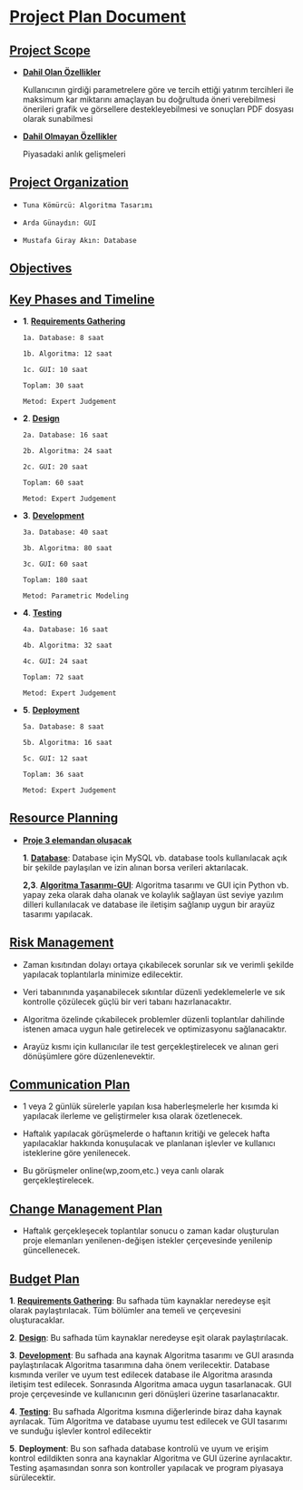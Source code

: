 # <ins>**Project Plan Document**</ins>

## <ins>**Project Scope**</ins>

- <ins>**Dahil Olan Özellikler**</ins>

    Kullanıcının girdiği parametrelere göre ve tercih ettiği yatırım tercihleri ile maksimum kar miktarını amaçlayan bu doğrultuda öneri verebilmesi önerileri grafik ve görsellere destekleyebilmesi ve sonuçları PDF dosyası olarak sunabilmesi

- <ins>**Dahil Olmayan Özellikler**</ins>

    Piyasadaki anlık gelişmeleri 

## <ins>**Project Organization**</ins>

  -     Tuna Kömürcü: Algoritma Tasarımı
  
  -     Arda Günaydın: GUI
  
  -     Mustafa Giray Akın: Database

## <ins>**Objectives**</ins>

## <ins>**Key Phases and Timeline**</ins>

  - **1**. <ins>**Requirements Gathering**</ins>

        1a. Database: 8 saat
   
        1b. Algoritma: 12 saat
   
        1c. GUI: 10 saat

        Toplam: 30 saat

        Metod: Expert Judgement

  - **2**. <ins>**Design**</ins>

        2a. Database: 16 saat
   
        2b. Algoritma: 24 saat
   
        2c. GUI: 20 saat

        Toplam: 60 saat

        Metod: Expert Judgement

  - **3**. <ins>**Development**</ins>

        3a. Database: 40 saat
   
        3b. Algoritma: 80 saat
   
        3c. GUI: 60 saat

        Toplam: 180 saat

        Metod: Parametric Modeling

  - **4**. <ins>**Testing**</ins>

        4a. Database: 16 saat
  
        4b. Algoritma: 32 saat
   
        4c. GUI: 24 saat

        Toplam: 72 saat

        Metod: Expert Judgement

  - **5**. <ins>**Deployment**</ins>

        5a. Database: 8 saat
   
        5b. Algoritma: 16 saat
   
        5c. GUI: 12 saat

        Toplam: 36 saat 

        Metod: Expert Judgement

## <ins>**Resource Planning**</ins>

- <ins>**Proje 3 elemandan oluşacak**</ins>
  
    **1**. <ins>**Database**</ins>: Database için MySQL vb. database tools kullanılacak açık bir şekilde paylaşılan ve izin alınan borsa verileri aktarılacak.

    **2,3**. <ins>**Algoritma Tasarımı-GUI**</ins>: Algoritma tasarımı ve GUI için Python vb. yapay zeka olarak daha olanak ve kolaylık sağlayan üst seviye yazılım dilleri kullanılacak ve database ile iletişim sağlanıp uygun bir arayüz tasarımı yapılacak.



## <ins>**Risk Management**</ins>

-   Zaman kısıtından dolayı ortaya çıkabilecek sorunlar sık ve verimli şekilde yapılacak toplantılarla minimize edilecektir.
  
-   Veri tabanınında yaşanabilecek sıkıntılar düzenli yedeklemelerle ve sık kontrolle çözülecek güçlü bir veri tabanı hazırlanacaktır.
  
-   Algoritma özelinde çıkabilecek problemler düzenli toplantılar dahilinde istenen amaca uygun hale getirelecek ve optimizasyonu sağlanacaktır.
  
-   Arayüz kısmı için kullanıcılar ile test gerçekleştirelecek ve alınan geri dönüşümlere göre düzenlenevektir.

## <ins>**Communication Plan**</ins>

-   1 veya 2 günlük sürelerle yapılan kısa haberleşmelerle her kısımda ki yapılacak ilerleme ve geliştirmeler kısa olarak özetlenecek.
  
-   Haftalık yapılacak görüşmelerde o haftanın kritiği ve gelecek hafta yapılacaklar hakkında konuşulacak ve planlanan işlevler ve kullanıcı isteklerine göre yenilenecek.
  
-   Bu görüşmeler online(wp,zoom,etc.) veya canlı olarak gerçekleştirelecek.

## <ins>**Change Management Plan**</ins>

-   Haftalık gerçekleşecek toplantılar sonucu o zaman kadar oluşturulan proje elemanları yenilenen-değişen istekler çerçevesinde yenilenip güncellenecek.

## <ins>**Budget Plan**</ins>

  **1**. <ins>**Requirements Gathering**</ins>: Bu safhada tüm kaynaklar neredeyse eşit olarak paylaştırılacak. Tüm bölümler ana temeli ve çerçevesini oluşturacaklar.

  **2**. <ins>**Design**</ins>: Bu safhada tüm kaynaklar neredeyse eşit olarak paylaştırılacak. 

  **3**. <ins>**Development**</ins>: Bu safhada ana kaynak Algoritma tasarımı ve GUI arasında paylaştırılacak Algoritma tasarımına daha önem verilecektir. Database kısmında veriler ve uyum test edilecek database ile Algoritma arasında iletişim test edilecek. Sonrasında Algoritma amaca uygun tasarlanacak. GUI proje çerçevesinde ve kullanıcının geri dönüşleri üzerine tasarlanacaktır.

  **4**. <ins>**Testing**</ins>: Bu safhada Algoritma kısmına diğerlerinde biraz daha kaynak ayrılacak. Tüm Algoritma ve database uyumu test edilecek ve GUI tasarımı ve sunduğu işlevler kontrol edilecektir

  **5**. **Deployment**</ins>: Bu son safhada database kontrolü ve uyum ve erişim kontrol edildikten sonra ana kaynaklar Algoritma ve GUI üzerine ayrılacaktır. Testing aşamasından sonra son kontroller yapılacak ve program piyasaya sürülecektir.
